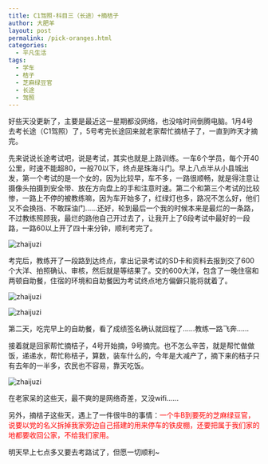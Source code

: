 ```yaml
---
title: C1驾照-科目三（长途）+摘桔子
author: 大肥羊
layout: post
permalink: /pick-oranges.html
categories:
  - 平凡生活
tags:
  - 学车
  - 桔子
  - 芝麻绿豆官
  - 长途
  - 驾照
---
```

好些天没更新了，主要是最近这一星期都没网络，也没啥时间倒腾电脑。1月4号去考长途（C1驾照）了，5号考完长途回来就老家帮忙摘桔子了，一直到昨天才摘完。  


  
先来说说长途考试吧，说是考试，其实也就是上路训练。一车6个学员，每个开40公里，时速不能超80，一般70以下，终点是珠海斗门。早上八点半从小县城出发，第一个考试的是一个女的，因为比较早，车不多，一路很顺畅，就是得注意让摄像头拍摄到安全带、放在方向盘上的手和注意时速。第二个和第三个考试的比较惨，一路上不停的被教练嘛，因为车开始多了，红绿灯也多，路况不怎么好，他们又不会换挡、不敢踩油门……还好，轮到最后一个我的时候本来是最烂的一条路，不过教练照顾我，最烂的路他自己开过去了，让我开上了6段考试中最好的一段路，一路60以上开了四十来分钟，顺利考完了。

![ zhaijuzi ][1]

考完后，教练开了一段路到达终点，拿出记录考试的SD卡和资料去报到交了600个大洋、拍照确认、审核，然后就是等结果了。交的600大洋，包含了一晚住宿和两顿自助餐，住宿的环境和自助餐因为考试终点地方偏僻只能将就着了。

![ zhaijuzi ][2]

![ zhaijuzi ][3]

第二天，吃完早上的自助餐，看了成绩签名确认就回程了……教练一路飞奔……

接着就是回家帮忙摘桔子，4号开始摘，9号摘完。也不怎么辛苦，就是帮忙做做饭，递递水，帮忙称桔子，算数，装车什么的，今年是大减产了，摘下来的桔子只有去年的一半多，农民也不容易，靠天吃饭。

![ zhaijuzi ][4]

在老家呆的这些天，最不爽的是网络奇差，又没wifi……

另外，摘桔子这些天，遇上了一件很牛B的事情：<span style = "color:red;">一个牛B到要死的芝麻绿豆官，说要以党的名义拆掉我家旁边自己搭建的用来停车的铁皮棚，还要把属于我们家的地都要收回公家，不给我们家用。</span>

明天早上七点多又要去考路试了，但愿一切顺利~

 [1]: https://cyhour.com/wp-content/uploads/2015/01/zhaijuzi-kaoshizhong.jpg
 [2]: https://cyhour.com/wp-content/uploads/2015/01/zhaijuzi-baodao.jpg
 [3]: https://cyhour.com/wp-content/uploads/2015/01/zhaijuzi-shenhe.jpg
 [4]: https://cyhour.com/wp-content/uploads/2015/01/zhaijuzi-xuanjuzi.jpg